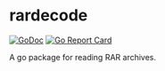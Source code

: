 # rardecode
[![GoDoc](https://godoc.org/github.com/nwaples/rardecode?status.svg)](https://godoc.org/github.com/nwaples/rardecode)
[![Go Report Card](https://goreportcard.com/badge/github.com/nwaples/rardecode/v2)](https://goreportcard.com/report/github.com/nwaples/rardecode/v2)

A go package for reading RAR archives.

